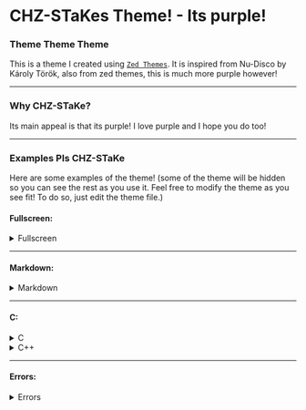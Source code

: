 # CHZ-STaKes Theme! - Its purple!

### Theme Theme Theme
This is a theme I created using [`Zed Themes`](https://www.zed-themes.com). It is inspired from Nu-Disco by Károly Török, also from zed themes, this is much more purple however!

---

### Why CHZ-STaKe?
Its main appeal is that its purple! I love purple and I hope you do too!

---

### Examples Pls CHZ-STaKe
Here are some examples of the theme!
(some of the theme will be hidden so you can see the rest as you use it. Feel free to modify the theme as you see fit! To do so, just edit the theme file.)


#### Fullscreen:

<details>
<summary>Fullscreen</summary>


![Fullscreen](imgs/fullscreen.png )

</details>

---

#### Markdown:

<details>
<summary>Markdown</summary>

![Markdown](imgs/md.png)

</details>

---

#### C:
<details>
<summary>C</summary>

![C](imgs/c.png)

</details>

<details>
<summary>C++</summary>

![C++](imgs/cpp.png)

</details>

---

#### Errors:
<details>
<summary>Errors</summary>

![Errors](imgs/errors.png)

---

#### JavaScript:
<details>
<summary>JavaScript</summary>

![JavaScript](imgs/js.png)

---

#### AI:
<details>
<summary>AI</summary>

![AI](imgs/ai.png )

---
